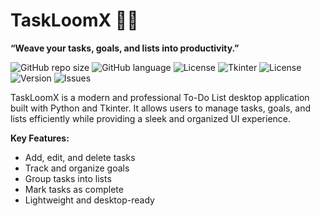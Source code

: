 
# TaskLoomX 🧵✨

**“Weave your tasks, goals, and lists into productivity.”**

![GitHub repo size](https://img.shields.io/github/repo-size/eshat69/TaskLoomX)
![GitHub language](https://img.shields.io/github/languages/top/eshat69/TaskLoomX)
![License](https://img.shields.io/github/license/eshat69/TaskLoomX)
![Tkinter](https://img.shields.io/badge/Tkinter-GUI-brightgreen?style=flat-square)
![License](https://img.shields.io/badge/License-MIT-yellow?style=flat-square)
![Version](https://img.shields.io/badge/Version-1.0.0-orange?style=flat-square)
![Issues](https://img.shields.io/github/issues/yourusername/TaskLoomX?style=flat-square)

<p>
  TaskLoomX is a modern and professional To-Do List desktop application built with Python and Tkinter.  
  It allows users to manage tasks, goals, and lists efficiently while providing a sleek and organized UI experience.  
</p>

**Key Features:**
- Add, edit, and delete tasks
- Track and organize goals
- Group tasks into lists
- Mark tasks as complete
- Lightweight and desktop-ready
